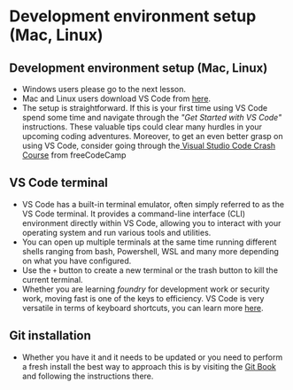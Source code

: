 # Development environment setup (Mac, Linux)

## Development environment setup (Mac, Linux)
- Windows users please go to the next lesson.
- Mac and Linux users download VS Code from [here](https://code.visualstudio.com/).
- The setup is straightforward. If this is your first time using VS Code spend some time and navigate through the *"Get Started with VS Code"* instructions. These valuable tips could clear many hurdles in your upcoming coding adventures. Moreover, to get an even better grasp on using VS Code, consider going through the[ Visual Studio Code Crash Course](https://www.youtube.com/watch?v=WPqXP_kLzpo) from freeCodeCamp

## VS Code terminal
- VS Code has a built-in terminal emulator, often simply referred to as the VS Code terminal. It provides a command-line interface (CLI) environment directly within VS Code, allowing you to interact with your operating system and run various tools and utilities.
- You can open up multiple terminals at the same time running different shells ranging from bash, Powershell, WSL and many more depending on what you have configured.
- Use the `+` button to create a new terminal or the trash button to kill the current terminal.
- Whether you are learning *foundry* for development work or security work, moving fast is one of the keys to efficiency. VS Code is very versatile in terms of keyboard shortcuts, you can learn more [here](https://code.visualstudio.com/docs/getstarted/keybindings).

## Git installation
- Whether you have it and it needs to be updated or you need to perform a fresh install the best way to approach this is by visiting the [Git Book](https://git-scm.com/book/en/v2/Getting-Started-Installing-Git) and following the instructions there.
